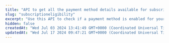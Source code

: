 ```yaml
---
title: "API to get all the payment method details available for subscription payments."
slug: "subscriptioneligibility"
excerpt: "Use this API to check if a payment method is enabled for your account."
hidden: false
createdAt: "Wed Jul 03 2024 13:41:49 GMT+0000 (Coordinated Universal Time)"
updatedAt: "Wed Jul 17 2024 09:47:21 GMT+0000 (Coordinated Universal Time)"
---
```

